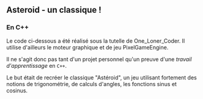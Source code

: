 ## Asteroid - un classique !

### En C++

Le code ci-dessous a été réalisé sous la tutelle de One_Loner_Coder.
Il utilise d'ailleurs le moteur graphique et de jeu PixelGameEngine.

Il ne s'agit donc pas tant d'un projet personnel qu'un preuve d'une *travail d'apprentissage* en `C++`.

Le but était de recréer le classique "Astéroid", un jeu utilisant fortement des notions de trigonométrie, de calculs d'angles, les fonctions sinus et cosinus.
